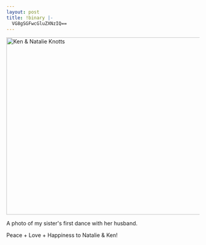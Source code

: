 ```yaml
---
layout: post
title: !binary |-
  VG8gSGFwcGluZXNzIQ==
---
```

<img class="feature_photo" src="http://marsorange.com/archive/Ken_&_Natalie_Knotts.jpg" height="463" width="694" alt="Ken & Natalie Knotts" title="Ken & Natalie Knotts" longdesc="" />

A photo of my sister's first dance with her husband.

Peace + Love + Happiness to Natalie & Ken!
